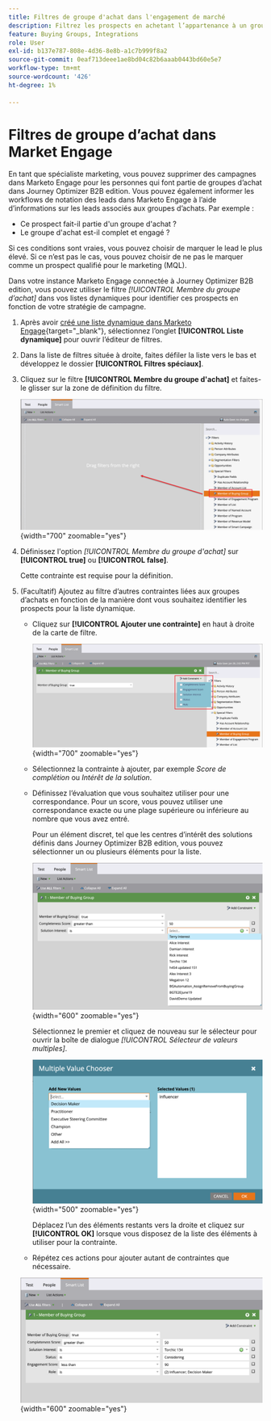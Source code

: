 ```yaml
---
title: Filtres de groupe d'achat dans l'engagement de marché
description: Filtrez les prospects en achetant l’appartenance à un groupe dans les listes dynamiques Marketo Engage avec des contraintes telles que le score d’exhaustivité pour optimiser les campagnes et le score des prospects.
feature: Buying Groups, Integrations
role: User
exl-id: b137e787-808e-4d36-8e8b-a1c7b999f8a2
source-git-commit: 0eaf713deee1ae8bd04c82b6aaab0443bd60e5e7
workflow-type: tm+mt
source-wordcount: '426'
ht-degree: 1%

---
```


# Filtres de groupe d’achat dans Market Engage

En tant que spécialiste marketing, vous pouvez supprimer des campagnes dans Marketo Engage pour les personnes qui font partie de groupes d’achat dans Journey Optimizer B2B edition. Vous pouvez également informer les workflows de notation des leads dans Marketo Engage à l’aide d’informations sur les leads associés aux groupes d’achats. Par exemple :

* Ce prospect fait-il partie d&#39;un groupe d&#39;achat ?
* Le groupe d&#39;achat est-il complet et engagé ?

Si ces conditions sont vraies, vous pouvez choisir de marquer le lead le plus élevé. Si ce n’est pas le cas, vous pouvez choisir de ne pas le marquer comme un prospect qualifié pour le marketing (MQL).

Dans votre instance Marketo Engage connectée à Journey Optimizer B2B edition, vous pouvez utiliser le filtre _[!UICONTROL Membre du groupe d’achat]_ dans vos listes dynamiques pour identifier ces prospects en fonction de votre stratégie de campagne.

1. Après avoir [créé une liste dynamique dans Marketo Engage](https://experienceleague.adobe.com/en/docs/marketo/using/product-docs/core-marketo-concepts/smart-lists-and-static-lists/creating-a-smart-list/create-a-smart-list){target="_blank"}, sélectionnez l’onglet **[!UICONTROL Liste dynamique]** pour ouvrir l’éditeur de filtres.

1. Dans la liste de filtres située à droite, faites défiler la liste vers le bas et développez le dossier **[!UICONTROL Filtres spéciaux]**.

1. Cliquez sur le filtre **[!UICONTROL Membre du groupe d&#39;achat]** et faites-le glisser sur la zone de définition du filtre.

   ![Ajouter le filtre Membre du groupe d&#39;achat à la liste dynamique](./assets/me-member-of-buying-group-filter-add.png){width="700" zoomable="yes"}

1. Définissez l&#39;option _[!UICONTROL Membre du groupe d&#39;achat]_ sur **[!UICONTROL true]** ou **[!UICONTROL false]**.

   Cette contrainte est requise pour la définition.

1. (Facultatif) Ajoutez au filtre d’autres contraintes liées aux groupes d’achats en fonction de la manière dont vous souhaitez identifier les prospects pour la liste dynamique.

   * Cliquez sur **[!UICONTROL Ajouter une contrainte]** en haut à droite de la carte de filtre.

     ![Sélectionner une autre contrainte](./assets/me-member-of-buying-group-filter-add-constraint.png){width="700" zoomable="yes"}

   * Sélectionnez la contrainte à ajouter, par exemple _Score de complétion_ ou _Intérêt de la solution_.

   * Définissez l’évaluation que vous souhaitez utiliser pour une correspondance. Pour un score, vous pouvez utiliser une correspondance exacte ou une plage supérieure ou inférieure au nombre que vous avez entré.

     Pour un élément discret, tel que les centres d’intérêt des solutions définis dans Journey Optimizer B2B edition, vous pouvez sélectionner un ou plusieurs éléments pour la liste.

     ![Sélectionnez une valeur pour la contrainte dans la liste](./assets/me-member-of-buying-group-filter-constraint-list.png){width="600" zoomable="yes"}

     Sélectionnez le premier et cliquez de nouveau sur le sélecteur pour ouvrir la boîte de dialogue _[!UICONTROL Sélecteur de valeurs multiples]_.

     ![Sélection de plusieurs valeurs pour la contrainte](./assets/me-member-of-buying-group-filter-constraint-multiple-value.png){width="500" zoomable="yes"}

     Déplacez l’un des éléments restants vers la droite et cliquez sur **[!UICONTROL OK]** lorsque vous disposez de la liste des éléments à utiliser pour la contrainte.

   * Répétez ces actions pour ajouter autant de contraintes que nécessaire.

   ![Filtre Membre du groupe d&#39;achat avec contraintes multiples](./assets/me-member-of-buying-group-filter-constraints-complete.png){width="600" zoomable="yes"}
